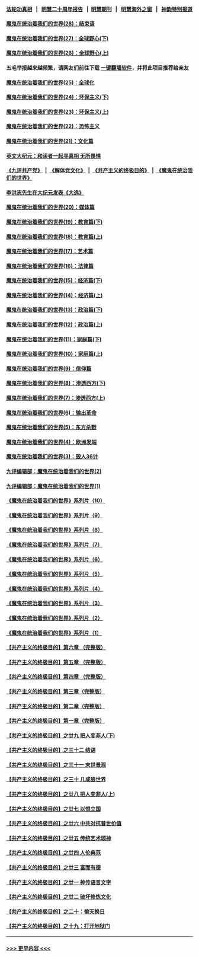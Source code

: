 #### [法轮功真相](https://github.com/gfw-breaker/truth/blob/master/README.md?t=0) &nbsp;&nbsp;|&nbsp;&nbsp; [明慧二十周年报告](https://github.com/gfw-breaker/mh-reports/blob/master/README.md?t=0) &nbsp;&nbsp;|&nbsp;&nbsp;[明慧期刊](https://github.com/gfw-breaker/mh-qikan) &nbsp;&nbsp;|&nbsp;&nbsp; [明慧海外之窗](https://github.com/gfw-breaker/mh-news/blob/master/README.md?t=0) &nbsp;&nbsp;|&nbsp;&nbsp; [神韵特别报道](https://github.com/gfw-breaker/mh-news/blob/master/shenyun.md?t=0)
#### [魔鬼在统治着我们的世界(28)：结束语](../pages/nsc422/n10936246.md?t=06180852) 
#### [魔鬼在统治着我们的世界(27)：全球野心(下)](../pages/nsc422/n10928319.md?t=06180852) 
#### [魔鬼在统治着我们的世界(26)：全球野心(上)](../pages/nsc422/n10900318.md?t=06180852) 
#### 五毛举报越来越频繁，请网友们前往下载 [一键翻墙软件](https://github.com/gfw-breaker/ssr-accounts)，并将此项目推荐给亲友
#### [魔鬼在统治着我们的世界(25)：全球化](../pages/nsc422/n10788205.md?t=06180852) 
#### [魔鬼在统治着我们的世界(24)：环保主义(下)](../pages/nsc422/n10695307.md?t=06180852) 
#### [魔鬼在统治着我们的世界(23)：环保主义(上)](../pages/nsc422/n10688613.md?t=06180852) 
#### [魔鬼在统治着我们的世界(22)：恐怖主义](../pages/nsc422/n10614727.md?t=06180852) 
#### [魔鬼在统治着我们的世界(21)：文化篇](../pages/nsc422/n10597706.md?t=06180852) 
#### [英文大纪元：和读者一起寻真相 无所畏惧](../pages/nsc422/n12542027.md?t=06180852) 
#### [《九评共产党》](https://github.com/begood0513/9ping.md/blob/master/README.md) &nbsp;|&nbsp; [《解体党文化》](../../../../jtdwh.md/blob/master/README.md)  &nbsp;|&nbsp; [《共产主义的终极目的》](../../../../gczydzjmd.md/blob/master/README.md) &nbsp;|&nbsp; [《魔鬼在统治我们的世界》](../../../../mgztzwmdsj.md/blob/master/README.md) 
#### [李洪志先生在大纪元发表《大选》](../pages/nsc422/n12534746.md?t=06180852) 
#### [魔鬼在统治着我们的世界(20)：媒体篇](../pages/nsc422/n10586579.md?t=06180852) 
#### [魔鬼在统治着我们的世界(19)：教育篇(下)](../pages/nsc422/n10564808.md?t=06180852) 
#### [魔鬼在统治着我们的世界(18)：教育篇(上)](../pages/nsc422/n10526970.md?t=06180852) 
#### [魔鬼在统治着我们的世界(17)：艺术篇](../pages/nsc422/n10499093.md?t=06180852) 
#### [魔鬼在统治着我们的世界(16)：法律篇](../pages/nsc422/n10485969.md?t=06180852) 
#### [魔鬼在统治着我们的世界(15)：经济篇(下)](../pages/nsc422/n10469975.md?t=06180852) 
#### [魔鬼在统治着我们的世界(14)：经济篇(上)](../pages/nsc422/n10457370.md?t=06180852) 
#### [魔鬼在统治着我们的世界(13)：政治篇(下)](../pages/nsc422/n10448270.md?t=06180852) 
#### [魔鬼在统治着我们的世界(12)：政治篇(上)](../pages/nsc422/n10444576.md?t=06180852) 
#### [魔鬼在统治着我们的世界(11)：家庭篇(下)](../pages/nsc422/n10440961.md?t=06180852) 
#### [魔鬼在统治着我们的世界(10)：家庭篇(上)](../pages/nsc422/n10435448.md?t=06180852) 
#### [魔鬼在统治着我们的世界(9)：信仰篇](../pages/nsc422/n10432159.md?t=06180852) 
#### [魔鬼在统治着我们的世界(8)：渗透西方(下)](../pages/nsc422/n10429603.md?t=06180852) 
#### [魔鬼在统治着我们的世界(7)：渗透西方(上)](../pages/nsc422/n10426013.md?t=06180852) 
#### [魔鬼在统治着我们的世界(6)：输出革命](../pages/nsc422/n10421536.md?t=06180852) 
#### [魔鬼在统治着我们的世界(5)：东方杀戮](../pages/nsc422/n10417707.md?t=06180852) 
#### [魔鬼在统治着我们的世界(4)：欧洲发端](../pages/nsc422/n10414890.md?t=06180852) 
#### [魔鬼在统治着我们的世界(3)：毁人36计](../pages/nsc422/n10411583.md?t=06180852) 
#### [九评编辑部：魔鬼在统治着我们的世界(2)](../pages/nsc422/n10410036.md?t=06180852) 
#### [九评编辑部：魔鬼在统治着我们的世界(1)](../pages/nsc422/n10406825.md?t=06180852) 
#### [《魔鬼在统治着我们的世界》系列片（10）](../pages/nsc422/n12292670.md?t=06180852) 
#### [《魔鬼在统治着我们的世界》系列片（9）](../pages/nsc422/n12290859.md?t=06180852) 
#### [《魔鬼在统治着我们的世界》系列片（8）](../pages/nsc422/n12287445.md?t=06180852) 
#### [《魔鬼在统治着我们的世界》系列片（7）](../pages/nsc422/n12283425.md?t=06180852) 
#### [《魔鬼在统治着我们的世界》系列片（6）](../pages/nsc422/n12282314.md?t=06180852) 
#### [《魔鬼在统治着我们的世界》系列片（5）](../pages/nsc422/n12281419.md?t=06180852) 
#### [《魔鬼在统治着我们的世界》系列片（4）](../pages/nsc422/n12274024.md?t=06180852) 
#### [《魔鬼在统治着我们的世界》系列片（3）](../pages/nsc422/n12271322.md?t=06180852) 
#### [《魔鬼在统治着我们的世界》系列片（2）](../pages/nsc422/n12269049.md?t=06180852) 
#### [《魔鬼在统治着我们的世界》系列片（1）](../pages/nsc422/n12267575.md?t=06180852) 
#### [【共产主义的终极目的】第六章 （完整版）](../pages/nsc422/n11428913.md?t=06180852) 
#### [【共产主义的终极目的】第五章 （完整版）](../pages/nsc422/n11428912.md?t=06180852) 
#### [【共产主义的终极目的】第四章 （完整版）](../pages/nsc422/n11428907.md?t=06180852) 
#### [【共产主义的终极目的】第三章（完整版）](../pages/nsc422/n11428848.md?t=06180852) 
#### [【共产主义的终极目的】第二章（完整版）](../pages/nsc422/n11428831.md?t=06180852) 
#### [【共产主义的终极目的】第一章（完整版）](../pages/nsc422/n11417651.md?t=06180852) 
#### [【共产主义的终极目的】之廿九 把人变非人(下)](../pages/nsc422/n11344140.md?t=06180852) 
#### [【共产主义的终极目的】之三十二 结语](../pages/nsc422/n11360535.md?t=06180852) 
#### [【共产主义的终极目的】之三十一 末世景观](../pages/nsc422/n11351129.md?t=06180852) 
#### [【共产主义的终极目的】之三十 几成狼世界](../pages/nsc422/n11348280.md?t=06180852) 
#### [【共产主义的终极目的】之廿八 把人变非人(上)](../pages/nsc422/n11340492.md?t=06180852) 
#### [【共产主义的终极目的】之廿七 以恨立国](../pages/nsc422/n11336944.md?t=06180852) 
#### [【共产主义的终极目的】之廿六 中共对抗普世价值](../pages/nsc422/n11324785.md?t=06180852) 
#### [【共产主义的终极目的】之廿五 传统艺术颂神](../pages/nsc422/n11296396.md?t=06180852) 
#### [【共产主义的终极目的】之廿四 人伦典范](../pages/nsc422/n11296397.md?t=06180852) 
#### [【共产主义的终极目的】之廿三 富而有德](../pages/nsc422/n11283598.md?t=06180852) 
#### [【共产主义的终极目的】之廿一 神传语言文字](../pages/nsc422/n11263265.md?t=06180852) 
#### [【共产主义的终极目的】之廿二 破坏修炼文化](../pages/nsc422/n11245728.md?t=06180852) 
#### [【共产主义的终极目的】之二十：偷天换日](../pages/nsc422/n11238846.md?t=06180852) 
#### [【共产主义的终极目的】之十九：打开地狱门](../pages/nsc422/n11206376.md?t=06180852) 

----
#### [ >>> 更早内容 <<< ](../indexes/nsc422-earlier.md)

